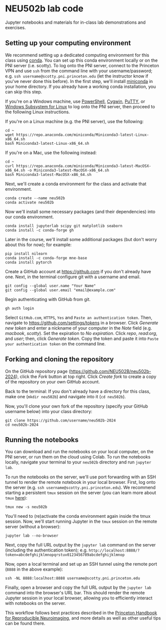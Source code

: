 # NEU502b lab code

Jupyter notebooks and materials for in-class lab demonstrations and exercises.

## Setting up your computing environment

We recommend setting up a dedicated computing environment for this class using [conda](https://docs.conda.io/projects/conda/en/latest/user-guide/tasks/manage-environments.html). You can set up this conda environment locally or on the PNI server (i.e. scotty). To log onto the PNI server, connect to the Princeton VPN and use `ssh` from the command line with your username/password; e.g. `ssh username@scotty.pni.princeton.edu` (let the instructor know if you've never done this before). In the first step, we'll install [miniconda](https://docs.conda.io/en/latest/miniconda.html) in your home directory. If you already have a working conda installation, you can skip this step.

If you're on a Windows machine, use [PowerShell](https://docs.microsoft.com/en-us/powershell/), [Cygwin](https://www.cygwin.com/), [PuTTY](https://www.chiark.greenend.org.uk/~sgtatham/putty/latest.html), or [Windows Subsystem for Linux](https://docs.microsoft.com/en-us/windows/wsl/install-win10) to log onto the PNI server, then proceed to the following Linux instructions.

If you're on a Linux machine (e.g. the PNI server), use the following:

```
cd ~
wget https://repo.anaconda.com/miniconda/Miniconda3-latest-Linux-x86_64.sh
bash Miniconda3-latest-Linux-x86_64.sh
```

If you're on a Mac, use the following instead:

```
cd ~
curl https://repo.anaconda.com/miniconda/Miniconda3-latest-MacOSX-x86_64.sh -o Miniconda3-latest-MacOSX-x86_64.sh
bash Miniconda3-latest-MacOSX-x86_64.sh
```

Next, we'll create a conda environment for the class and activate that environment.

```
conda create --name neu502b
conda activate neu502b
```

Now we'll install some necessary packages (and their dependencies) into our conda environment.

```
conda install jupyterlab scipy git matplotlib seaborn
conda install -c conda-forge gh
```

Later in the course, we'll install some additional packages (but don't worry about this for now); for example:

```
pip install nilearn
conda install -c conda-forge mne-base
conda install pytorch
```

Create a GitHub account at https://github.com if you don't already have one. Next, in the terminal configure git with a username and email.
```
git config --global user.name "Your Name"
git config --global user.email "email@example.com"
```

Begin authenticating with GitHub from git.
```
gh auth login
```

Select `GitHub.com`, `HTTPS`,  `Yes` and `Paste an authentication token`. Then, navigate to https://github.com/settings/tokens in a browser. Click _Generate new token_ and enter a nickname of your computer in the _Note_ field (e.g. _macbook_, _scotty_). Set the expiration to _No expiration_. Click _repo_, _read:org_, and _user_; then, click _Generate token_. Copy the token and paste it into `Paste your authentication token` on the command line.

## Forking and cloning the repository

On the GitHub repository page (https://github.com/NEU502B/neu502b-2024), click the _Fork_ button at top right. Click _Create fork_ to create a copy of the repository on your own GitHub account.

Back to the terminal: If you don't already have a directory for this class, make one (`mkdir neu502b`) and navigate into it (`cd neu502b`).

Now, you'll clone your own fork of the repository (specify your GitHub username below) into your class directory:

```
git clone https://github.com/username/neu502b-2024
cd neu502b-2024
```

## Running the notebooks

You can download and run the notebooks on your local computer, on the PNI server, or run them on the cloud using Colab. To run the notebooks locally, navigate your terminal to your `neu502b` directory and run `jupyter lab`.

To run the notebooks on the server, we'll use port forwarding with an SSH tunnel to render the remote notebook in your local browser. First, log onto the server (e.g. `ssh username@scotty.pni.princeton.edu`). We recommend starting a persistent `tmux` session on the server (you can learn more about `tmux` [here](https://brainhack-princeton.github.io/handbook/content_pages/hack_pages/tmux.html)):

```
tmux new -s neu502b
```

You'll need to (re)activate the conda environment again inside the tmux session. Now, we'll start running Jupyter in the `tmux` session on the remote server (without a browser):

```
jupyter lab --no-browser
```

Next, copy the full URL output by the `jupyter lab` command on the server (including the authentication token); e.g. `http://localhost:8888/?token=abcdefghijklmnopqrstuv0123456789abcdefghijklmnop`

Now, open a local terminal and set up an SSH tunnel using the remote port (`8888` in the above example):

```
ssh -NL 8888:localhost:8888 username@scotty.pni.princeton.edu
```

Finally, open a browser and copy the full URL output by the `jupyter lab` command into the browser's URL bar. This should render the remote Jupyter session in your local browser, allowing you to efficiently interact with notebooks on the server.

This workflow follows best practices described in the [Princeton Handbook for Reproducible Neuroimaging](https://brainhack-princeton.github.io/handbook/index.html), and more details as well as other useful tips can be found there.
